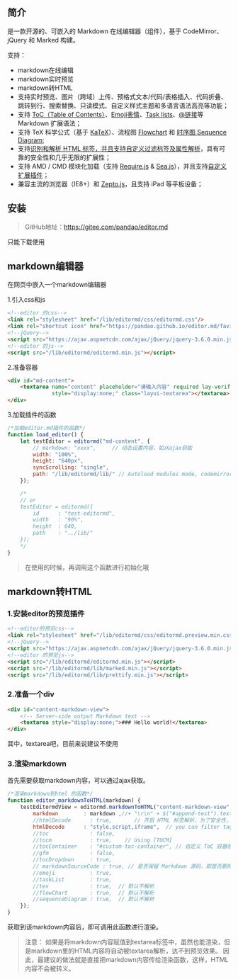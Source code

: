 ## 简介

 是一款开源的、可嵌入的 Markdown 在线编辑器（组件），基于 CodeMirror、jQuery 和 Marked 构建。

支持：

- markdown在线编辑
- markdown实时预览
- markdown转HTML
- 支持实时预览、图片（跨域）上传、预格式文本/代码/表格插入、代码折叠、跳转到行、搜索替换、只读模式、自定义样式主题和多语言语法高亮等功能；
- 支持 [ToC（Table of Contents）](https://pandao.github.io/editor.md/examples/toc.html)、[Emoji表情](https://pandao.github.io/editor.md/examples/emoji.html)、[Task lists](https://pandao.github.io/editor.md/examples/task-lists.html)、[@链接](https://pandao.github.io/editor.md/examples/@links.html)等 Markdown 扩展语法；
- 支持 TeX 科学公式（基于 [KaTeX](https://pandao.github.io/editor.md/examples/katex.html)）、流程图 [Flowchart](https://pandao.github.io/editor.md/examples/flowchart.html) 和 [时序图 Sequence Diagram](https://pandao.github.io/editor.md/examples/sequence-diagram.html);
- 支持[识别和解析 HTML 标签，并且支持自定义过滤标签及属性解析](https://pandao.github.io/editor.md/examples/html-tags-decode.html)，具有可靠的安全性和几乎无限的扩展性；
- 支持 AMD / CMD 模块化加载（支持 [Require.js](https://pandao.github.io/editor.md/examples/use-requirejs.html) & [Sea.js](https://pandao.github.io/editor.md/examples/use-seajs.html)），并且支持[自定义扩展插件](https://pandao.github.io/editor.md/examples/define-plugin.html)；
- 兼容主流的浏览器（IE8+）和 [Zepto.js](https://pandao.github.io/editor.md/examples/use-zepto.html)，且支持 iPad 等平板设备；

## 安装

> GitHub地址：https://gitee.com/pandao/editor.md

只能下载使用



## markdown编辑器

在网页中嵌入一个markdown编辑器

1.引入css和js

```html
<!--editor 的css-->
<link rel="stylesheet" href="/lib/editormd/css/editormd.css"/>
<link rel="shortcut icon" href="https://pandao.github.io/editor.md/favicon.ico" type="image/x-icon"/>
<!--jQuery-->
<script src="https://ajax.aspnetcdn.com/ajax/jQuery/jquery-3.6.0.min.js"></script>
<!--editor 的js-->
<script src="/lib/editormd/editormd.min.js"></script>
```

2.准备容器

```html
<div id="md-content">
    <textarea name="content" placeholder="请输入内容" required lay-verify="required"
              style="display:none;" class="layui-textarea"></textarea>
</div>
```

3.加载插件的函数

```js
/*加载editor.md插件的函数*/
function load_editor() {
    let testEditor = editormd("md-content", {
        // markdown: "xxxx",     // 动态设置内容，如从ajax获取
        width: "100%",
        height: "640px",
        syncScrolling: "single",
        path: "/lib/editormd/lib/" // Autoload modules mode, codemirror, marked... dependents libs path
    });

    /*
    // or
    testEditor = editormd({
        id      : "test-editormd",
        width   : "90%",
        height  : 640,
        path    : "../lib/"
    });
    */
}
```

> 在使用的时候，再调用这个函数进行初始化哦



## markdown转HTML
### 1.安装editor的预览插件
```html
<!--editor的预览css-->
<link rel="stylesheet" href="/lib/editormd/css/editormd.preview.min.css"/>
<!--jQuery-->
<script src="https://ajax.aspnetcdn.com/ajax/jQuery/jquery-3.6.0.min.js"></script>
<!--editor 的预览js-->
<script src="/lib/editormd/editormd.min.js"></script>
<script src="/lib/editormd/lib/marked.min.js"></script>
<script src="/lib/editormd/lib/prettify.min.js"></script>
```

### 2.准备一个div
```html
<div id="content-markdown-view">
    <!-- Server-side output Markdown text -->
    <textarea style="display:none;">### Hello world!</textarea>
</div>
```
其中，textarea吧，目前来说建议不使用

### 3.渲染markdown
首先需要获取markdown内容，可以通过ajax获取。
```js
/*渲染markdown到html 的函数*/
function editor_markdownToHTML(markdown) {
    testEditormdView = editormd.markdownToHTML("content-markdown-view", {
        markdown        : markdown ,//+ "\r\n" + $("#append-test").text(),
        //htmlDecode      : true,       // 开启 HTML 标签解析，为了安全性，默认不开启
        htmlDecode      : "style,script,iframe",  // you can filter tags decode
        //toc             : false,
        //tocm            : true,    // Using [TOCM]
        //tocContainer    : "#custom-toc-container", // 自定义 ToC 容器层
        //gfm             : false,
        //tocDropdown     : true,
        // markdownSourceCode : true, // 是否保留 Markdown 源码，即是否删除保存源码的 Textarea 标签
        //emoji           : true,
        //taskList        : true,
        //tex             : true,  // 默认不解析
        //flowChart       : true,  // 默认不解析
        //sequenceDiagram : true,  // 默认不解析
    });
}
```
获取到该markdown内容后，即可调用此函数进行渲染。


>注意：
>如果是将markdown内容赋值到textarea标签中，虽然也能渲染，但是markdown里的HTML内容将自动被textarea解析，达不到预览效果。
>因此，最建议的做法就是直接把markdown内容传给渲染函数，这样，HTML内容不会被转义。